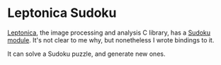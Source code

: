# Leptonica Sudoku

[Leptonica](https://github.com/DanBloomberg/leptonica), the image processing
and analysis C library, has a [Sudoku](https://en.wikipedia.org/wiki/Sudoku)
[module](https://github.com/DanBloomberg/leptonica/blob/master/src/sudoku.c).
It's not clear to me why, but nonetheless I wrote bindings to it.

It can solve a Sudoku puzzle, and generate new ones.